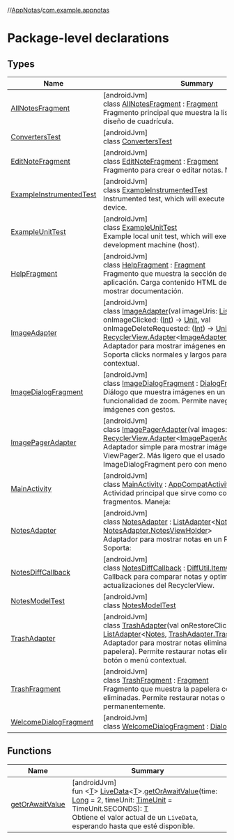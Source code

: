 //[AppNotas](../../index.md)/[com.example.appnotas](index.md)

# Package-level declarations

## Types

| Name | Summary |
|---|---|
| [AllNotesFragment](-all-notes-fragment/index.md) | [androidJvm]<br>class [AllNotesFragment](-all-notes-fragment/index.md) : [Fragment](https://developer.android.com/reference/kotlin/androidx/fragment/app/Fragment.html)<br>Fragmento principal que muestra la lista de notas en un diseño de cuadrícula. |
| [ConvertersTest](-converters-test/index.md) | [androidJvm]<br>class [ConvertersTest](-converters-test/index.md) |
| [EditNoteFragment](-edit-note-fragment/index.md) | [androidJvm]<br>class [EditNoteFragment](-edit-note-fragment/index.md) : [Fragment](https://developer.android.com/reference/kotlin/androidx/fragment/app/Fragment.html)<br>Fragmento para crear o editar notas. Maneja: |
| [ExampleInstrumentedTest](-example-instrumented-test/index.md) | [androidJvm]<br>class [ExampleInstrumentedTest](-example-instrumented-test/index.md)<br>Instrumented test, which will execute on an Android device. |
| [ExampleUnitTest](-example-unit-test/index.md) | [androidJvm]<br>class [ExampleUnitTest](-example-unit-test/index.md)<br>Example local unit test, which will execute on the development machine (host). |
| [HelpFragment](-help-fragment/index.md) | [androidJvm]<br>class [HelpFragment](-help-fragment/index.md) : [Fragment](https://developer.android.com/reference/kotlin/androidx/fragment/app/Fragment.html)<br>Fragmento que muestra la sección de ayuda de la aplicación. Carga contenido HTML desde assets para mostrar documentación. |
| [ImageAdapter](-image-adapter/index.md) | [androidJvm]<br>class [ImageAdapter](-image-adapter/index.md)(val imageUris: [List](https://kotlinlang.org/api/latest/jvm/stdlib/kotlin-stdlib/kotlin.collections/-list/index.html)&lt;[Uri](https://developer.android.com/reference/kotlin/android/net/Uri.html)&gt;, val onImageClicked: ([Int](https://kotlinlang.org/api/latest/jvm/stdlib/kotlin-stdlib/kotlin/-int/index.html)) -&gt; [Unit](https://kotlinlang.org/api/latest/jvm/stdlib/kotlin-stdlib/kotlin/-unit/index.html), val onImageDeleteRequested: ([Int](https://kotlinlang.org/api/latest/jvm/stdlib/kotlin-stdlib/kotlin/-int/index.html)) -&gt; [Unit](https://kotlinlang.org/api/latest/jvm/stdlib/kotlin-stdlib/kotlin/-unit/index.html)) : [RecyclerView.Adapter](https://developer.android.com/reference/kotlin/androidx/recyclerview/widget/RecyclerView.Adapter.html)&lt;[ImageAdapter.ImageViewHolder](-image-adapter/-image-view-holder/index.md)&gt; <br>Adaptador para mostrar imágenes en un RecyclerView. Soporta clicks normales y largos para mostrar menú contextual. |
| [ImageDialogFragment](-image-dialog-fragment/index.md) | [androidJvm]<br>class [ImageDialogFragment](-image-dialog-fragment/index.md) : [DialogFragment](https://developer.android.com/reference/kotlin/androidx/fragment/app/DialogFragment.html)<br>Diálogo que muestra imágenes en un viewpager con funcionalidad de zoom. Permite navegar entre múltiples imágenes con gestos. |
| [ImagePagerAdapter](-image-pager-adapter/index.md) | [androidJvm]<br>class [ImagePagerAdapter](-image-pager-adapter/index.md)(val images: [List](https://kotlinlang.org/api/latest/jvm/stdlib/kotlin-stdlib/kotlin.collections/-list/index.html)&lt;[Uri](https://developer.android.com/reference/kotlin/android/net/Uri.html)&gt;) : [RecyclerView.Adapter](https://developer.android.com/reference/kotlin/androidx/recyclerview/widget/RecyclerView.Adapter.html)&lt;[ImagePagerAdapter.ViewHolder](-image-pager-adapter/-view-holder/index.md)&gt; <br>Adaptador simple para mostrar imágenes en un ViewPager2. Más ligero que el usado en ImageDialogFragment pero con menos funcionalidades. |
| [MainActivity](-main-activity/index.md) | [androidJvm]<br>class [MainActivity](-main-activity/index.md) : [AppCompatActivity](https://developer.android.com/reference/kotlin/androidx/appcompat/app/AppCompatActivity.html)<br>Actividad principal que sirve como contenedor para los fragmentos. Maneja: |
| [NotesAdapter](-notes-adapter/index.md) | [androidJvm]<br>class [NotesAdapter](-notes-adapter/index.md) : [ListAdapter](https://developer.android.com/reference/kotlin/androidx/recyclerview/widget/ListAdapter.html)&lt;[Notes](../com.example.appnotas.database/-notes/index.md), [NotesAdapter.NotesViewHolder](-notes-adapter/-notes-view-holder/index.md)&gt; <br>Adaptador para mostrar notas en un RecyclerView. Soporta: |
| [NotesDiffCallback](-notes-diff-callback/index.md) | [androidJvm]<br>class [NotesDiffCallback](-notes-diff-callback/index.md) : [DiffUtil.ItemCallback](https://developer.android.com/reference/kotlin/androidx/recyclerview/widget/DiffUtil.ItemCallback.html)&lt;[Notes](../com.example.appnotas.database/-notes/index.md)&gt; <br>Callback para comparar notas y optimizar actualizaciones del RecyclerView. |
| [NotesModelTest](-notes-model-test/index.md) | [androidJvm]<br>class [NotesModelTest](-notes-model-test/index.md) |
| [TrashAdapter](-trash-adapter/index.md) | [androidJvm]<br>class [TrashAdapter](-trash-adapter/index.md)(val onRestoreClick: ([Long](https://kotlinlang.org/api/latest/jvm/stdlib/kotlin-stdlib/kotlin/-long/index.html)) -&gt; [Unit](https://kotlinlang.org/api/latest/jvm/stdlib/kotlin-stdlib/kotlin/-unit/index.html)) : [ListAdapter](https://developer.android.com/reference/kotlin/androidx/recyclerview/widget/ListAdapter.html)&lt;[Notes](../com.example.appnotas.database/-notes/index.md), [TrashAdapter.TrashViewHolder](-trash-adapter/-trash-view-holder/index.md)&gt; <br>Adaptador para mostrar notas eliminadas (en la papelera). Permite restaurar notas eliminadas mediante botón o menú contextual. |
| [TrashFragment](-trash-fragment/index.md) | [androidJvm]<br>class [TrashFragment](-trash-fragment/index.md) : [Fragment](https://developer.android.com/reference/kotlin/androidx/fragment/app/Fragment.html)<br>Fragmento que muestra la papelera con notas eliminadas. Permite restaurar notas o eliminarlas permanentemente. |
| [WelcomeDialogFragment](-welcome-dialog-fragment/index.md) | [androidJvm]<br>class [WelcomeDialogFragment](-welcome-dialog-fragment/index.md) : [DialogFragment](https://developer.android.com/reference/kotlin/androidx/fragment/app/DialogFragment.html) |

## Functions

| Name | Summary |
|---|---|
| [getOrAwaitValue](get-or-await-value.md) | [androidJvm]<br>fun &lt;[T](get-or-await-value.md)&gt; [LiveData](https://developer.android.com/reference/kotlin/androidx/lifecycle/LiveData.html)&lt;[T](get-or-await-value.md)&gt;.[getOrAwaitValue](get-or-await-value.md)(time: [Long](https://kotlinlang.org/api/latest/jvm/stdlib/kotlin-stdlib/kotlin/-long/index.html) = 2, timeUnit: [TimeUnit](https://developer.android.com/reference/kotlin/java/util/concurrent/TimeUnit.html) = TimeUnit.SECONDS): [T](get-or-await-value.md)<br>Obtiene el valor actual de un `LiveData`, esperando hasta que esté disponible. |
